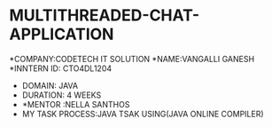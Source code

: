 # MULTITHREADED-CHAT-APPLICATION
*COMPANY:CODETECH IT SOLUTION
*NAME:VANGALLI GANESH
*INNTERN ID: CTO4DL1204
* DOMAIN: JAVA
* DURATION: 4 WEEKS
* *MENTOR :NELLA SANTHOS
* MY TASK PROCESS:JAVA TSAK USING(JAVA ONLINE COMPILER)

